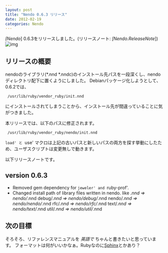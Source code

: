 ```yaml
---
layout: post
title: "Nendo 0.6.3 リリース"
date: 2012-02-19
categories: Nendo
---
```

*[Nendo*] 0.6.3をリリースしました。(リリースノート: *[Nendo.ReleaseNote*])
![img](../img/rubygems_icon_128.png)
## リリースの概要
nendoのライブラリ(*.nnd *.nndc)のインストール先パスを一段深くし、nendoディレクトリ配下に置くようにしました。
Debianパッケージ化しようとして、0.6.2では、
```
 /usr/lib/ruby/vendor_ruby/init.nnd
```
にインストールされてしまうことから、インストール先が間違っていることに気がつきました。

本リリースでは、以下のパスに修正されます。
```
 /usr/lib/ruby/vendor_ruby/nendo/init.nnd
```

`load' と `use' マクロは上記の古いパスと新しいパスの両方を探す挙動にしたため、ユーザスクリプトは変更無しで動きます。

以下リリースノートです。
## version 0.6.3
- Removed gem dependency for `jeweler' and `ruby-prof'.
- Changed install path of library files written in nendo. like
    *.nnd             =>  nendo/*.nnd
    debug/*.nnd       =>  nendo/debug/*.nnd
    nendo/*.nnd       =>  nendo/nendo/*.nnd
    rfc/*.nnd         =>  nendo/rfc/*.nnd
    text/*.nnd        =>  nendo/text/*.nnd
    util/*.nnd        =>  nendo/util/*.nnd

## 次の目標
そろそろ、リファレンスマニュアルを *英語で* ちゃんと書きたいと思っています。
フォーマットは何がいいかなぁ。Rubyなのに[Sphinx](http://sphinx-users.jp/doc11/)とかあり？
